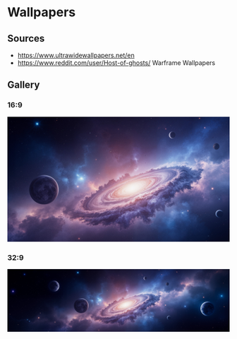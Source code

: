 # Wallpapers

## Sources
- <https://www.ultrawidewallpapers.net/en>
- <https://www.reddit.com/user/Host-of-ghosts/> Warframe Wallpapers


## Gallery

### 16:9
![Planets floating around a dust cloud](16x9/Space/FloatingPlanets.jpeg)

### 32:9
![Planets floating around a dust cloud](32x9/Space/FloatingPlanets.jpeg)
